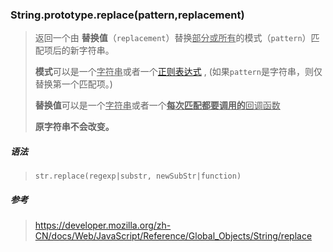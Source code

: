 ### String.prototype.replace(pattern,replacement)

> 返回一个由 **替换值**（`replacement`）替换<u>部分或所有</u>的模式（`pattern`）匹配项后的新字符串。
>
> **模式**可以是一个<u>字符串</u>或者一个[正则表达式](https://developer.mozilla.org/zh-CN/docs/Web/JavaScript/Reference/RegExp) , (如果`pattern`是字符串，则仅替换第一个匹配项。)
>
> **替换值**可以是一个<u>字符串</u>或者一个<u>**每次匹配都要调用的**回调函数</u>
>
> **原字符串不会改变。**

##### 语法

> ```
> str.replace(regexp|substr, newSubStr|function)
> ```

##### 参考

> <https://developer.mozilla.org/zh-CN/docs/Web/JavaScript/Reference/Global_Objects/String/replace>

